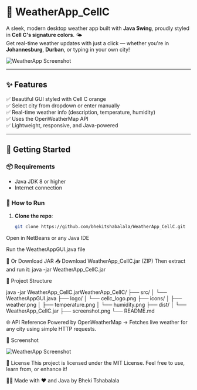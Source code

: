 # 📱 WeatherApp_CellC 

A sleek, modern desktop weather app built with **Java Swing**, proudly styled in **Cell C's signature colors**. 🌤️  
Get real-time weather updates with just a click — whether you're in **Johannesburg**, **Durban**, or typing in your own city!

![WeatherApp Screenshot](screenshot.png) 

---

## ✨ Features

✅ Beautiful GUI styled with Cell C orange  
✅ Select city from dropdown or enter manually  
✅ Real-time weather info (description, temperature, humidity)  
✅ Uses the OpenWeatherMap API  
✅ Lightweight, responsive, and Java-powered  

---

## 🚀 Getting Started

### 📦 Requirements

- Java JDK 8 or higher  
- Internet connection

### 🧰 How to Run

1. **Clone the repo**:
   ```bash
   git clone https://github.com/bhekitshabalala/WeatherApp_CellC.git

Open in NetBeans or any Java IDE

Run the WeatherAppGUI.java file

🔽 Or Download JAR
📥 Download WeatherApp_CellC.jar (ZIP)
Then extract and run it:
java -jar WeatherApp_CellC.jar

📂 Project Structure

java -jar WeatherApp_CellC.jarWeatherApp_CellC/
├── src/
│   └── WeatherAppGUI.java
├── logo/
│   └── cellc_logo.png
├── icons/
│   ├── weather.png
│   ├── temperature.png
│   └── humidity.png
├── dist/
│   └── WeatherApp_CellC.jar
├── screenshot.png
└── README.md

🌐 API Reference
Powered by OpenWeatherMap
→ Fetches live weather for any city using simple HTTP requests.

📸 Screenshot

![WeatherApp Screenshot](screenshot.png)

📄 License
This project is licensed under the MIT License.
Feel free to use, learn from, or enhance it!

👨‍💻 Made with ❤️ and Java by Bheki Tshabalala